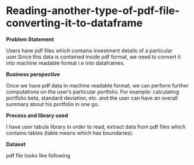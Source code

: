 # Reading-another-type-of-pdf-file-converting-it-to-dataframe
**Problem Statement**

Users have pdf files which contains investment details of a particular user.Since this data is contained inside pdf format, we need to convert it into machine readable format i.e into dataframes.

**Business perspective**

Once we have pdf data in machine readable format, we can perform further computations on the user’s particular portfolio. For example: calculating portfolio beta, standard deviation, etc. and the user can have an overall summary about his portfolio in one go. 

**Process and library used**

I have user tabula library in order to read, extract data from pdf files which contains tables (table means which has boundaries).

**Dataset**

pdf file looks like following

